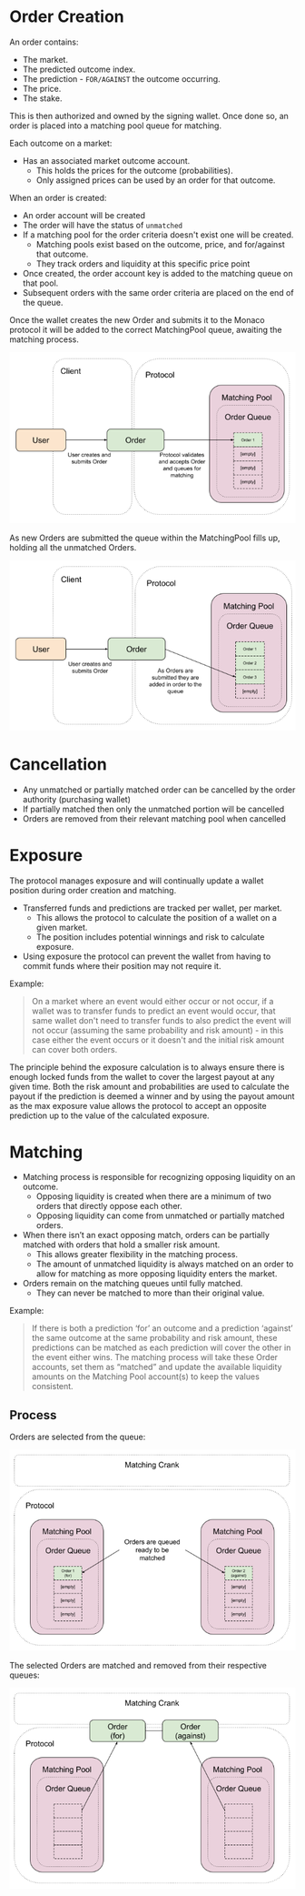 # Order Creation

An order contains:

- The market.
- The predicted outcome index.
- The prediction - `FOR/AGAINST` the outcome occurring.
- The price.
- The stake.

This is then authorized and owned by the signing wallet. Once done so, an order is placed into a matching pool queue for matching.

Each outcome on a market:

- Has an associated market outcome account.
  - This holds the prices for the outcome (probabilities).
  - Only assigned prices can be used by an order for that outcome.

When an order is created:

- An order account will be created
- The order will have the status of `unmatched`
- If a matching pool for the order criteria doesn't exist one will be created.
  - Matching pools exist based on the outcome, price, and for/against that outcome.
  - They track orders and liquidity at this specific price point
- Once created, the order account key is added to the matching queue on that pool.
- Subsequent orders with the same order criteria are placed on the end of the queue.

Once the wallet creates the new Order and submits it to the Monaco protocol it will be added to the correct MatchingPool queue, awaiting the matching process.

![](../media/images/order_creation_1.png)

As new Orders are submitted the queue within the MatchingPool fills up, holding all the unmatched Orders.

![](../media/images/order_creation_2.png)

# Cancellation

- Any unmatched or partially matched order can be cancelled by the order authority (purchasing wallet)
- If partially matched then only the unmatched portion will be cancelled
- Orders are removed from their relevant matching pool when cancelled

# Exposure

The protocol manages exposure and will continually update a wallet position during order creation and matching.

- Transferred funds and predictions are tracked per wallet, per market.
  - This allows the protocol to calculate the position of a wallet on a given market.
  - The position includes potential winnings and risk to calculate exposure.
- Using exposure the protocol can prevent the wallet from having to commit funds where their position may not require it.

Example:

> On a market where an event would either occur or not occur, if a wallet was to transfer funds to predict an event would occur, that same wallet don't need to transfer funds to also predict the event will not occur (assuming the same probability and risk amount) - in this case either the event occurs or it doesn't and the initial risk amount can cover both orders.

The principle behind the exposure calculation is to always ensure there is enough locked funds from the wallet to cover the largest payout at any given time. Both the risk amount and probabilities are used to calculate the payout if the prediction is deemed a winner and by using the payout amount as the max exposure value allows the protocol to accept an opposite prediction up to the value of the calculated exposure.

# Matching

- Matching process is responsible for recognizing opposing liquidity on an outcome.
  - Opposing liquidity is created when there are a minimum of two orders that directly oppose each other.
  - Opposing liquidity can come from unmatched or partially matched orders.
- When there isn’t an exact opposing match, orders can be partially matched with orders that hold a smaller risk amount.
  - This allows greater flexibility in the matching process.
  - The amount of unmatched liquidity is always matched on an order to allow for matching as more opposing liquidity enters the market.
- Orders remain on the matching queues until fully matched.
  - They can never be matched to more than their original value.

Example:

> If there is both a prediction ‘for’ an outcome and a prediction ‘against’ the same outcome at the same probability and risk amount, these predictions can be matched as each prediction will cover the other in the event either wins. The matching process will take these Order accounts, set them as “matched” and update the available liquidity amounts on the Matching Pool account(s) to keep the values consistent.

## Process

Orders are selected from the queue:

![](../media/images/order_matching_1.png)

The selected Orders are matched and removed from their respective queues:

![](../media/images/order_matching_2.png)
